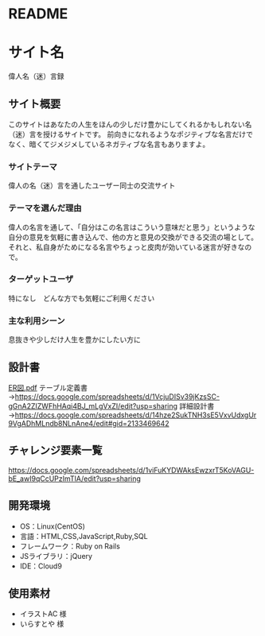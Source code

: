 # README

# サイト名
偉人名（迷）言録

## サイト概要
このサイトはあなたの人生をほんの少しだけ豊かにしてくれるかもしれない名（迷）言を授けるサイトです。
前向きになれるようなポジティブな名言だけでなく、暗くてジメジメしているネガティブな名言もありますよ。

### サイトテーマ
偉人の名（迷）言を通したユーザー同士の交流サイト

### テーマを選んだ理由
偉人の名言を通して、「自分はこの名言はこういう意味だと思う」というような自分の意見を気軽に書き込んで、他の方と意見の交換ができる交流の場として。
それと、私自身がためになる名言やちょっと皮肉が効いている迷言が好きなので。

### ターゲットユーザ
特になし　どんな方でも気軽にご利用ください

### 主な利用シーン
息抜きや少しだけ人生を豊かにしたい方に

## 設計書
[ER図.pdf](https://github.com/Uwaraba913/A_Great_man/files/7273020/ER.pdf)
テーブル定義書→https://docs.google.com/spreadsheets/d/1VcjuDISv39jKzsSC-gGnA2ZIZWFhHAqi4BJ_mLgVxZI/edit?usp=sharing
詳細設計書→https://docs.google.com/spreadsheets/d/14hze2SukTNH3sE5VxvUdxgUr9VgADhMLndb8NLnAne4/edit#gid=2133469642
## チャレンジ要素一覧
<https://docs.google.com/spreadsheets/d/1viFuKYDWAksEwzxrT5KoVAGU-bE_awI9qCcUPzImTlA/edit?usp=sharing>

## 開発環境
- OS：Linux(CentOS)
- 言語：HTML,CSS,JavaScript,Ruby,SQL
- フレームワーク：Ruby on Rails
- JSライブラリ：jQuery
- IDE：Cloud9

## 使用素材
- イラストAC 様
- いらすとや 様
